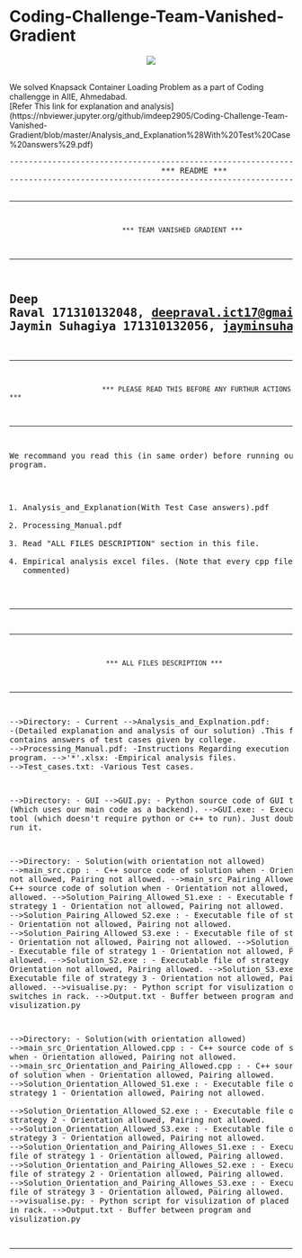 # Coding-Challenge-Team-Vanished-Gradient
<p align="center"><img src="https://github.com/imdeep2905/Coding-Challenge-Team-Vanished-Gradient/blob/master/readme_gif.gif"></p><br/>
We solved Knapsack Container Loading Problem as a part of Coding challengge in AIIE, Ahmedabad.
<br/>
[Refer This link for explanation and analysis](https://nbviewer.jupyter.org/github/imdeep2905/Coding-Challenge-Team-Vanished-Gradient/blob/master/Analysis_and_Explanation%28With%20Test%20Case%20answers%29.pdf)
<br/>
<pre>
----------------------------------------------------------------------------------------------------------------------------------------
								*** README ***
----------------------------------------------------------------------------------------------------------------------------------------

----------------------------------------------------------------------------------------------------------------------------------------
	     						*** TEAM VANISHED GRADIENT ***		
----------------------------------------------------------------------------------------------------------------------------------------
Deep Raval      171310132048, deepraval.ict17@gmail.com
Jaymin Suhagiya 171310132056, jayminsuhagiya.ict17@gmail.com
----------------------------------------------------------------------------------------------------------------------------------------

----------------------------------------------------------------------------------------------------------------------------------------
  					       *** PLEASE READ THIS BEFORE ANY FURTHUR ACTIONS ***
----------------------------------------------------------------------------------------------------------------------------------------
We recommand you read this (in same order) before running our program.
1. Analysis_and_Explanation(With Test Case answers).pdf
2. Processing_Manual.pdf
3. Read "ALL FILES DESCRIPTION" section in this file.
3. Empirical analysis excel files.
(Note that every cpp file is well commented)
----------------------------------------------------------------------------------------------------------------------------------------

----------------------------------------------------------------------------------------------------------------------------------------
							*** ALL FILES DESCRIPTION ***
----------------------------------------------------------------------------------------------------------------------------------------
-->Directory: - Current
	-->Analysis_and_Explnation.pdf: -(Detailed explanation and analysis of our solution)
					.This file also contains answers of test cases given by college.
	-->Processing_Manual.pdf: -Instructions Regarding execution of program.
	-->'*'.xlsx: -Empirical analysis files.
	-->Test_cases.txt: -Various Test cases.

-->Directory: - GUI
	-->GUI.py: -  Python source code of GUI tool (Which uses our main code as a backend).
	-->GUI.exe: - Executable GUI tool (which doesn't require python or c++ to run). Just double click 
		      to run it.
	

-->Directory: - Solution(with orientation not allowed)
	-->main_src.cpp : - C++ source code of solution when - Orientation not allowed, Pairing not allowed.
	-->main_src_Pairing_Allowed.cpp : - C++ source code of solution when - Orientation not allowed, Pairing allowed.
	-->Solution_Pairing_Allowed_S1.exe : - Executable file of strategy 1  - Orientation not allowed, Pairing not allowed.
	-->Solution_Pairing_Allowed_S2.exe : - Executable file of strategy 2  - Orientation not allowed, Pairing not allowed.
	-->Solution_Pairing_Allowed_S3.exe : - Executable file of strategy 3  - Orientation not allowed, Pairing not allowed.
	-->Solution_S1.exe : - Executable file of strategy 1 - Orientation not allowed, Pairing allowed.
	-->Solution_S2.exe : - Executable file of strategy 2 - Orientation not allowed, Pairing allowed.
	-->Solution_S3.exe : - Executable file of strategy 3 - Orientation not allowed, Pairing allowed.
	-->visualise.py: - Python script for visulization of placed switches in rack.
	-->Output.txt - Buffer between program and visulization.py

-->Directory: - Solution(with orientation allowed)
	-->main_src_Orientation_Allowed.cpp : - C++ source code of solution when - Orientation allowed, Pairing not allowed.
	-->main_src_Orientation_and_Pairing_Allowed.cpp : - C++ source code of solution when - Orientation allowed, Pairing allowed.
	-->Solution_Orientation_Allowed_S1.exe : - Executable file of strategy 1 - Orientation allowed, Pairing not allowed.	
	-->Solution_Orientation_Allowed_S2.exe : - Executable file of strategy 2 - Orientation allowed, Pairing not allowed.
	-->Solution_Orientation_Allowed_S3.exe : - Executable file of strategy 3 - Orientation allowed, Pairing not allowed.
	-->Solution_Orientation_and_Pairing_Allowes_S1.exe : - Executable file of strategy 1 - Orientation allowed, Pairing allowed.
	-->Solution_Orientation_and_Pairing_Allowes_S2.exe : - Executable file of strategy 2 - Orientation allowed, Pairing allowed.
	-->Solution_Orientation_and_Pairing_Allowes_S3.exe : - Executable file of strategy 3 - Orientation allowed, Pairing allowed.
	-->visualise.py: - Python script for visulization of placed switches in rack.
	-->Output.txt - Buffer between program and visulization.py

----------------------------------------------------------------------------------------------------------------------------------------
</pre>
